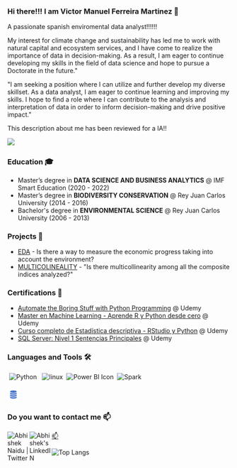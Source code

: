 ### Hi there!!! I am Victor Manuel Ferreira Martinez 👋

A passionate spanish enviromental data analyst!!!!!!

My interest for climate change and sustainability has led me to work with natural capital and ecosystem services, and I have come to realize the importance of data in decision-making. As a result, I am eager to continue developing my skills in the field of data science and hope to pursue a Doctorate in the future."

"I am seeking a position where I can utilize and further develop my diverse skillset. As a data analyst, I am eager to continue learning and improving my skills. I hope to find a role where I can contribute to the analysis and interpretation of data in order to inform decision-making and drive positive impact."

This description about me has been reviewed for a IA!!                 

![](https://visitor-badge.glitch.me/badge?page_id=Ferreira79.VictorManuelFerreiraMartinez)

### Education 🎓

- Master’s degree in **DATA SCIENCE AND BUSINESS ANALYTICS** @ IMF Smart Education (2020 - 2022)
- Master’s degree in **BIODIVERSITY CONSERVATION** @ Rey Juan Carlos University (2014 - 2016)
- Bachelor's degree in **ENVIRONMENTAL SCIENCE** @ Rey Juan Carlos University (2006 - 2013)

### Projects 🐾

- [EDA](https://github.com/Ferreira79/Why-accounting-about-GDP-is-wrong-) - Is there a way to measure the economic progress taking into account the environment?
- [MULTICOLINEALITY](https://github.com/Ferreira79/EDA-Indicadores-compuestos) - "Is there multicollinearity among all the composite indices analyzed?"

### Certifications 📜

- [Automate the Boring Stuff with Python Programming](https://www.udemy.com/course/automate/learn/lecture/3470506?start=0#overview) @ Udemy
- [Master en Machine Learning - Aprende R y Python desde cero](https://www.udemy.com/course/draft/2681366/learn/lecture/17141568?start=0#overview) @ Udemy
- [Curso completo de Estadística descriptiva - RStudio y Python](https://www.udemy.com/course/estadistica-descriptiva/learn/lecture/13083930?start=0#overview) @ Udemy
- [SQL Server: Nivel 1 Sentencias Principales](https://www.udemy.com/course/introduccion-al-lenguaje-sql-server/learn/lecture/16660274?start=0#overview) @ Udemy

### Languages and Tools 🛠️

<p align="left"> <img title="Python" alt="Python" src="https://raw.githubusercontent.com/Thomas-George-T/Thomas-George-T/master/assets/python.svg" width="40" height="40" style="vertical-align:down; margin:4px"/>

<img title="R" alt="linux" src="https://raw.githubusercontent.com/Thomas-George-T/Thomas-George-T/master/assets/r-lang.svg" width="55" style="vertical-align:down; margin:4px"/>
  
<img title="PowerBi" src="https://raw.githubusercontent.com/OscarValerock/Power-BI-Icons/master/Icons%20PNG/Power%20BI%20Icon.png" witdth="80" height="50" alt="Power BI Icon"/>

<img title="Spark" alt="Spark" src="https://raw.githubusercontent.com/Thomas-George-T/Thomas-George-T/master/assets/apache_spark.svg" width="80" height="50" style="vertical-align:down; margin:4px"/>
  
<code><img height="27" src="https://raw.githubusercontent.com/github/explore/80688e429a7d4ef2fca1e82350fe8e3517d3494d/topics/sql/sql.png" alt="sql"></code>

### Do you want to contact me 📫

<a href="https://twitter.com/FerreSostenible">
  <img align="left" alt="Abhishek Naidu | Twitter" width="50px" src="https://raw.githubusercontent.com/peterthehan/peterthehan/master/assets/twitter.svg" />
</a>
<a href="https://www.linkedin.com/in/ferreiravictorm/">
  <img align="left" alt="Abhishek's LinkedIN" width="50px" src="https://raw.githubusercontent.com/peterthehan/peterthehan/master/assets/linkedin.svg" />
</a>
<a href="mailto:ferreira.victorm@hotmail.com" rel="me">📫</a> 
  <img align="left" width="50px"/>
</a>


![Top Langs](https://github-readme-stats.vercel.app/api/top-langs/?username=Ferreira79&hide=TeX&layout=compact)

